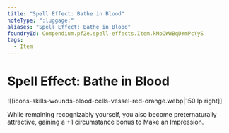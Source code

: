 ```yaml
---
title: "Spell Effect: Bathe in Blood"
noteType: ":luggage:"
aliases: "Spell Effect: Bathe in Blood"
foundryId: Compendium.pf2e.spell-effects.Item.kMoOWWBqDYmPcYyS
tags:
  - Item
---
```


# Spell Effect: Bathe in Blood
![[icons-skills-wounds-blood-cells-vessel-red-orange.webp|150 lp right]]

While remaining recognizably yourself, you also become preternaturally attractive, gaining a +1 circumstance bonus to Make an Impression.
